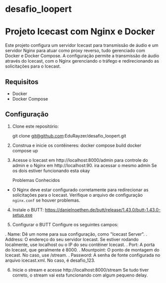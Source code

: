 # desafio_loopert

# Projeto Icecast com Nginx e Docker

Este projeto configura um servidor Icecast para transmissão de áudio e um servidor Nginx para atuar como proxy reverso, tudo gerenciado com Docker e Docker Compose. A configuração permite a transmissão de áudio através do Icecast, com o Nginx gerenciando o tráfego e redirecionando as solicitações para o Icecast.
## Requisitos

- Docker
- Docker Compose
## Configuração

1. Clone este repositório:

   git clone git@github.com:EduRayzer/desafio_loopert.git

2. Construa e inicie os contêineres:
   docker compose build
   docker compose up

3. Acesse o Icecast em http://localhost:8000/admin para controle do admin e o Nginx em http://localhost:90. ira acessar o mesmo admin
   Se os dois estiver funcionando esta okay
   
   Problemas Conhecidos
- O Nginx deve estar configurado corretamente para redirecionar as solicitações para o Icecast. Verifique o arquivo de configuração `nginx.conf` se houver problemas.

4. Instale o BUTT: https://danielnoethen.de/butt/release/1.43.0/butt-1.43.0-setup.exe
  
5. Configurar o BUTT
   Configure os seguintes campos:

. Name: Dê um nome para sua configuração, como "Icecast Server".
. Address: O endereço do seu servidor Icecast. Se estiver rodando localmente, use localhost ou o IP do seu contêiner Icecast.
. Port: A porta do Icecast, que geralmente é 8000.
. Mountpoint: O ponto de montagem do Icecast. No caso, use /stream.
. Password: A senha de fonte configurada no arquivo icecast.xml. No caso, é desafio_123.

6. Inicie o stream e acesse http://localhost:8000/stream
   Se tudo tiver correto, o stream vai esta funcionando com algum pequeno delay.

